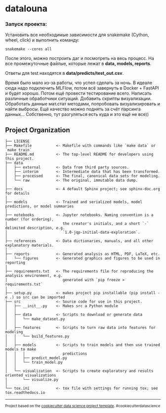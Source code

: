 datalouna
==============================

### Запуск проекта:

Установить все необходимые зависимости для snakemake (Cython, wheel, click) и выполнить команду:

```
snakemake --cores all
```

После этого, можно построить даг и посмотреть на весь процесс. На все промежуточные файлые, которые лежат в **data, models, reports**.

Ответы для test находятся в **data/predicts/test_out.csv**.

Время было мало из-за работы, что успел сделать за ночь. В идеале сюда надо подключить MLFlow, потом всё завернуть в Docker + FastAPI и будет хорошо. 
Потом ещё провести тестирование всего. Написать различные обработчики ситуаций. Добавить скрипты визуализации. 
Обработать данные мат.стат методами, попробовать визуализировать и найти выбросы. Ещё качество можно поднять за счёт парсинга данных... 
Собственно, тут разгуляться есть куда и это ещё не все))

Project Organization
------------

    ├── LICENSE
    ├── Makefile           <- Makefile with commands like `make data` or `make train`
    ├── README.md          <- The top-level README for developers using this project.
    ├── data
    │   ├── external       <- Data from third party sources.
    │   ├── interim        <- Intermediate data that has been transformed.
    │   ├── processed      <- The final, canonical data sets for modeling.
    │   └── raw            <- The original, immutable data dump.
    │
    ├── docs               <- A default Sphinx project; see sphinx-doc.org for details
    │
    ├── models             <- Trained and serialized models, model predictions, or model summaries
    │
    ├── notebooks          <- Jupyter notebooks. Naming convention is a number (for ordering),
    │                         the creator's initials, and a short `-` delimited description, e.g.
    │                         `1.0-jqp-initial-data-exploration`.
    │
    ├── references         <- Data dictionaries, manuals, and all other explanatory materials.
    │
    ├── reports            <- Generated analysis as HTML, PDF, LaTeX, etc.
    │   └── figures        <- Generated graphics and figures to be used in reporting
    │
    ├── requirements.txt   <- The requirements file for reproducing the analysis environment, e.g.
    │                         generated with `pip freeze > requirements.txt`
    │
    ├── setup.py           <- makes project pip installable (pip install -e .) so src can be imported
    ├── src                <- Source code for use in this project.
    │   ├── __init__.py    <- Makes src a Python module
    │   │
    │   ├── data           <- Scripts to download or generate data
    │   │   └── make_dataset.py
    │   │
    │   ├── features       <- Scripts to turn raw data into features for modeling
    │   │   └── build_features.py
    │   │
    │   ├── models         <- Scripts to train models and then use trained models to make
    │   │   │                 predictions
    │   │   ├── predict_model.py
    │   │   └── train_model.py
    │   │
    │   └── visualization  <- Scripts to create exploratory and results oriented visualizations
    │       └── visualize.py
    │
    └── tox.ini            <- tox file with settings for running tox; see tox.readthedocs.io


--------

<p><small>Project based on the <a target="_blank" href="https://drivendata.github.io/cookiecutter-data-science/">cookiecutter data science project template</a>. #cookiecutterdatascience</small></p>
